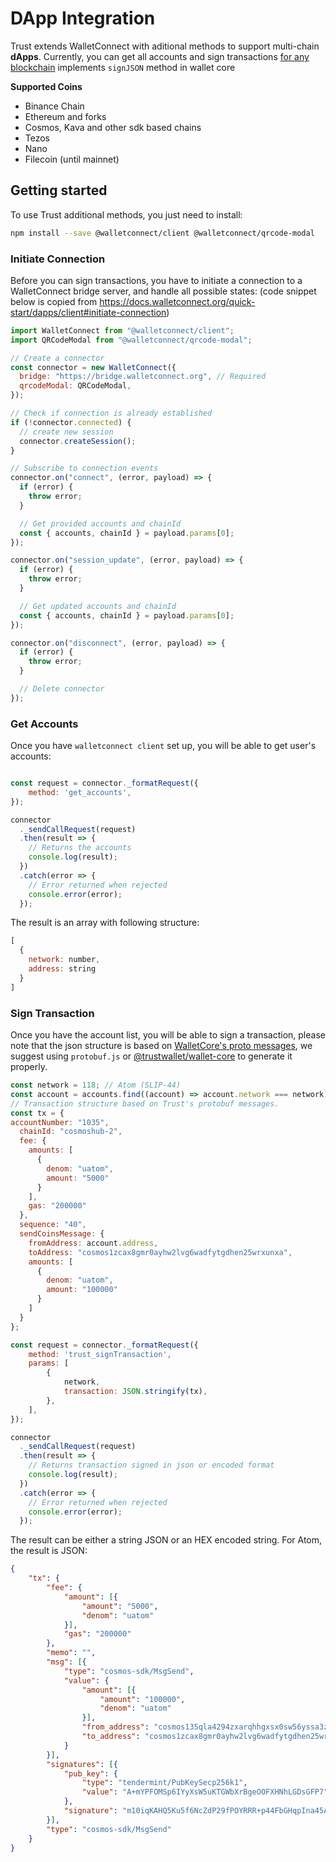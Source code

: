 # DApp Integration

Trust extends WalletConnect with aditional methods to support multi-chain **dApps**. Currently, you can get all accounts and sign transactions [for any blockchain](https://github.com/trustwallet/wallet-core/blob/master/docs/coins.md) implements `signJSON` method in wallet core

__Supported Coins__

- Binance Chain
- Ethereum and forks
- Cosmos, Kava and other sdk based chains
- Tezos
- Nano
- Filecoin (until mainnet)

## Getting started

To use Trust additional methods, you just need to install:

```bash
npm install --save @walletconnect/client @walletconnect/qrcode-modal
```

### Initiate Connection

Before you can sign transactions, you have to initiate a connection to a WalletConnect bridge server, and handle all possible states:
(code snippet below is copied from https://docs.walletconnect.org/quick-start/dapps/client#initiate-connection)

```javascript
import WalletConnect from "@walletconnect/client";
import QRCodeModal from "@walletconnect/qrcode-modal";

// Create a connector
const connector = new WalletConnect({
  bridge: "https://bridge.walletconnect.org", // Required
  qrcodeModal: QRCodeModal,
});

// Check if connection is already established
if (!connector.connected) {
  // create new session
  connector.createSession();
}

// Subscribe to connection events
connector.on("connect", (error, payload) => {
  if (error) {
    throw error;
  }

  // Get provided accounts and chainId
  const { accounts, chainId } = payload.params[0];
});

connector.on("session_update", (error, payload) => {
  if (error) {
    throw error;
  }

  // Get updated accounts and chainId
  const { accounts, chainId } = payload.params[0];
});

connector.on("disconnect", (error, payload) => {
  if (error) {
    throw error;
  }

  // Delete connector
});
```

### Get Accounts

Once you have `walletconnect client` set up, you will be able to get user's accounts:

```javascript

const request = connector._formatRequest({
    method: 'get_accounts',
});

connector
  ._sendCallRequest(request)
  .then(result => {
    // Returns the accounts
    console.log(result);
  })
  .catch(error => {
    // Error returned when rejected
    console.error(error);
  });
```

The result is an array with following structure:
```javascript
[
  {
    network: number,
    address: string
  }
]
```

### Sign Transaction

Once you have the account list, you will be able to sign a transaction, please note that the json structure is based on [WalletCore's proto messages](https://github.com/trustwallet/wallet-core/tree/master/src/proto), we suggest using `protobuf.js` or [@trustwallet/wallet-core](https://github.com/trustwallet/wallet-core/packages/294430) to generate it properly.

```javascript
const network = 118; // Atom (SLIP-44)
const account = accounts.find((account) => account.network === network);
// Transaction structure based on Trust's protobuf messages.
const tx = {
accountNumber: "1035",
  chainId: "cosmoshub-2",
  fee: {
    amounts: [
      {
        denom: "uatom",
        amount: "5000"
      }
    ],
    gas: "200000"
  },
  sequence: "40",
  sendCoinsMessage: {
    fromAddress: account.address,
    toAddress: "cosmos1zcax8gmr0ayhw2lvg6wadfytgdhen25wrxunxa",
    amounts: [
      {
        denom: "uatom",
        amount: "100000"
      }
    ]
  }
};

const request = connector._formatRequest({
    method: 'trust_signTransaction',
    params: [
        {
            network,
            transaction: JSON.stringify(tx),
        },
    ],
});

connector
  ._sendCallRequest(request)
  .then(result => {
    // Returns transaction signed in json or encoded format
    console.log(result);
  })
  .catch(error => {
    // Error returned when rejected
    console.error(error);
  });
```

The result can be either a string JSON or an HEX encoded string. For Atom, the result is JSON:

```json
{
    "tx": {
        "fee": {
            "amount": [{
                "amount": "5000",
                "denom": "uatom"
            }],
            "gas": "200000"
        },
        "memo": "",
        "msg": [{
            "type": "cosmos-sdk/MsgSend",
            "value": {
                "amount": [{
                    "amount": "100000",
                    "denom": "uatom"
                }],
                "from_address": "cosmos135qla4294zxarqhhgxsx0sw56yssa3z0f78pm0",
                "to_address": "cosmos1zcax8gmr0ayhw2lvg6wadfytgdhen25wrxunxa"
            }
        }],
        "signatures": [{
            "pub_key": {
                "type": "tendermint/PubKeySecp256k1",
                "value": "A+mYPFOMSp6IYyXsW5uKTGWbXrBgeOOFXHNhLGDsGFP7"
            },
            "signature": "m10iqKAHQ5Ku5f6NcZdP29fPOYRRR+p44FbGHqpIna45AvYWrJFbsM45xbD+0ueX+9U3KYxG/jSs2I8JO55U9A=="
        }],
        "type": "cosmos-sdk/MsgSend"
    }
}
```
